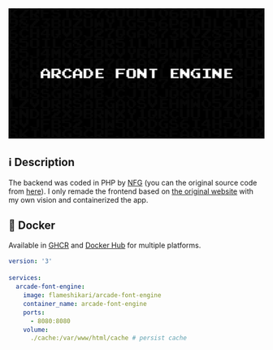 <img src="./logo.png">

## ℹ️ Description

The backend was coded in PHP by <a href="https://nfgworld.com/">NFG</a> (you can the original source code from <a href="https://nfggames.com/system/arcade/builder.php">here</a>). I only remade the frontend based on <a href="https://nfggames.com/games/fontmaker/">the original website</a> with my own vision and containerized the app.


## 🐳 Docker

Available in <a href="https://github.com/flameshikari/arcade-font-engine/pkgs/container/arcade-font-engine">GHCR</a> and <a href="https://hub.docker.com/r/flameshikari/arcade-font-engine">Docker Hub</a> for multiple platforms.

```yaml
version: '3'

services:
  arcade-font-engine:
    image: flameshikari/arcade-font-engine
    container_name: arcade-font-engine
    ports:
      - 8080:8080
    volume:
      ./cache:/var/www/html/cache # persist cache
```